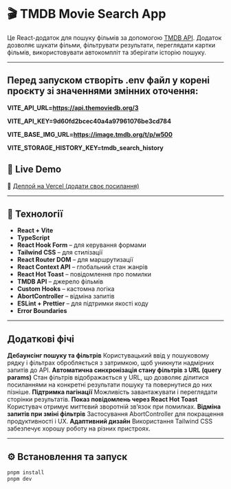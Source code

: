 # 🎬 TMDB Movie Search App

Це React-додаток для пошуку фільмів за допомогою [TMDB API](https://developers.themoviedb.org/3). Додаток дозволяє шукати фільми, фільтрувати результати, переглядати картки фільмів, використовувати автокомпліт та зберігати історію пошуку.

---

## Перед запуском створіть .env файл у корені проєкту зі значеннями змінних оточення:

**VITE_API_URL=https://api.themoviedb.org/3**

**VITE_API_KEY=9d60fd2bcec40a4a97961076be3cd784**

**VITE_BASE_IMG_URL=https://image.tmdb.org/t/p/w500**

**VITE_STORAGE_HISTORY_KEY=tmdb_search_history**

## 🚀 Live Demo

🔗 [Деплой на Vercel (додати своє посилання)](https://movie-app-woad-theta.vercel.app)

---

## 🧰 Технології

- **React + Vite**
- **TypeScript**
- **React Hook Form** – для керування формами
- **Tailwind CSS** – для стилізації
- **React Router DOM** – для маршрутизації
- **React Context API** – глобальний стан жанрів
- **React Hot Toast** – повідомлення про помилки
- **TMDB API** – джерело фільмів
- **Custom Hooks** – кастомна логіка
- **AbortController** – відміна запитів
- **ESLint + Prettier** – для підтримки якості коду
- **Error Boundaries**

---

## Додаткові фічі

**Дебаунсінг пошуку та фільтрів**
Користувацький ввід у пошуковому рядку і фільтрах обробляється з затримкою, щоб уникнути надмірних запитів до API.
**Автоматична синхронізація стану фільтрів з URL (query params)**
Стан фільтрів відображається у URL, що дозволяє ділитися посиланнями на конкретні результати пошуку та повернутися до них пізніше.
**Підтримка пагінації**
Можливість завантажувати і переглядати сторінки результатів.
**Показ повідомлень через React Hot Toast**
Користувач отримує миттєвий зворотній зв’язок при помилках.
**Відміна запитів при зміні фільтрів**
Застосування AbortController для покращення продуктивності і UX.
**Адаптивний дизайн**
Використання Tailwind CSS забезпечує хорошу роботу на різних пристроях.

---

## ⚙️ Встановлення та запуск

```bash
pnpm install
pnpm dev
```
